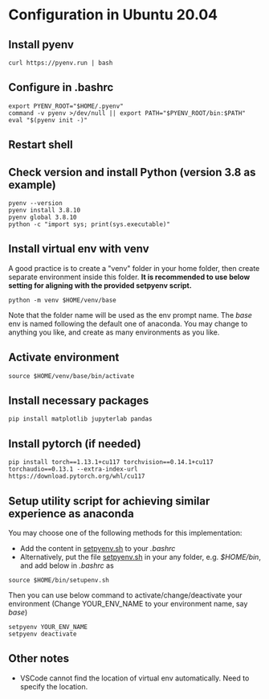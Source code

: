 # Configuration in Ubuntu 20.04
## Install pyenv
```
curl https://pyenv.run | bash
```

## Configure in .bashrc
```
export PYENV_ROOT="$HOME/.pyenv"
command -v pyenv >/dev/null || export PATH="$PYENV_ROOT/bin:$PATH"
eval "$(pyenv init -)"
```

## Restart shell

## Check version and install Python (version 3.8 as example)
```
pyenv --version
pyenv install 3.8.10
pyenv global 3.8.10
python -c "import sys; print(sys.executable)"
```

## Install virtual env with venv
A good practice is to create a "venv" folder in your home folder, then create separate environment inside this folder.
**It is recommended to use below setting for aligning with the provided setpyenv script.**
```
python -m venv $HOME/venv/base
```
Note that the folder name will be used as the env prompt name.
The *base* env is named following the default one of anaconda. You may change to anything you like, and create as many environments as you like.

## Activate environment
```
source $HOME/venv/base/bin/activate
```

## Install necessary packages
```
pip install matplotlib jupyterlab pandas 
```

## Install pytorch (if needed)
```
pip install torch==1.13.1+cu117 torchvision==0.14.1+cu117 torchaudio==0.13.1 --extra-index-url https://download.pytorch.org/whl/cu117
```

## Setup utility script for achieving similar experience as anaconda
You may choose one of the following methods for this implementation:
- Add the content in [setpyenv.sh](utils/setpyenv.sh) to your *.bashrc*
- Alternatively, put the file [setpyenv.sh](utils/setpyenv.sh) in your any folder, e.g. *$HOME/bin*, and add below in *.bashrc* as
```
source $HOME/bin/setupenv.sh
```
Then you can use below command to activate/change/deactivate your environment (Change YOUR_ENV_NAME to your environment name, say *base*)
```
setpyenv YOUR_ENV_NAME
setpyenv deactivate
```

## Other notes
- VSCode cannot find the location of virtual env automatically. Need to specify the location.



